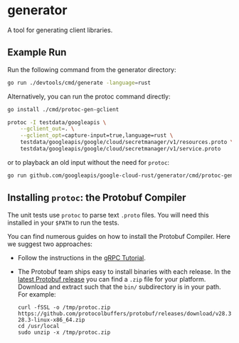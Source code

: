 # generator

A tool for generating client libraries.

## Example Run

Run the following command from the generator directory:

```bash
go run ./devtools/cmd/generate -language=rust
```

Alternatively, you can run the protoc command directly:

```bash
go install ./cmd/protoc-gen-gclient

protoc -I testdata/googleapis \
    --gclient_out=. \
    --gclient_opt=capture-input=true,language=rust \
    testdata/googleapis/google/cloud/secretmanager/v1/resources.proto \
    testdata/googleapis/google/cloud/secretmanager/v1/service.proto
```

or to playback an old input without the need for `protoc`:

```bash
go run github.com/googleapis/google-cloud-rust/generator/cmd/protoc-gen-gclient -input-path=cmd/protoc-gen-gclient/testdata/rust/rust.bin
```

## Installing `protoc`: the Protobuf Compiler

The unit tests use `protoc` to parse text `.proto` files. You will need this
installed in your `$PATH` to run the tests.

You can find numerous guides on how to install the Protobuf Compiler. Here
we suggest two approaches:

- Follow the instructions in the [gRPC Tutorial].

- The Protobuf team ships easy to install binaries with each release. In the
  [latest Protobuf release][protobuf-latest] you can find a `.zip` file for
  your platform. Download and extract such that the `bin/` subdirectory is in
  your path.  For example:

  ```shell
  curl -fSSL -o /tmp/protoc.zip https://github.com/protocolbuffers/protobuf/releases/download/v28.3/protoc-28.3-linux-x86_64.zip
  cd /usr/local
  sudo unzip -x /tmp/protoc.zip
  ```

[grpc tutorial]: https://grpc.io/docs/protoc-installation/
[protobuf-latest]: https://github.com/protocolbuffers/protobuf/releases/latest
